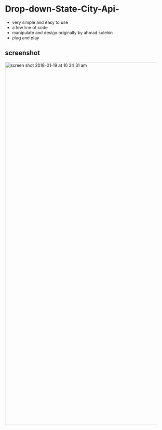 # Drop-down-State-City-Api-

- very simple and easy to use
- a few line of code
- manipulate and design originally by ahmad solehin
- plug and play

## screenshot

<img width="1199" alt="screen shot 2018-01-19 at 10 24 31 am" src="https://user-images.githubusercontent.com/12325386/35131772-13134c08-fd03-11e7-90ff-5ea75cbd88db.png">

